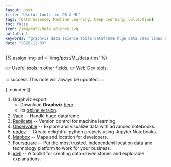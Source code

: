 ```yaml
---
layout: post
title: "Useful tools for DS & ML"
tags: [Data Science, Machine Learning, Deep Learning, Collection]
toc: false
icon: /img/cats/data-science.svg
notfull: 1
keywords: "graphviz data science tools dataframe huge data vaex linux app ubuntu pop os mac macos office online tools app applications pdf multi platform unix windows education chrome extension pluugin math"
date: "2020-12-03"
---
```


{% assign img-url = '/img/post/ML/data-tips' %}

👉 [Useful tools in other fields](/good-applications/).
👉 [Web Dev tools](/web-dev-tools/).

::: success
This note will always be updated.
:::

{:.noindent}
1. Graphviz export
   - Download **Graphviz** [here](https://graphviz.gitlab.io/download/).
   - Its [online version](http://webgraphviz.com/).
2. [Vaex](https://github.com/vaexio/vaex) -- Handle huge dataframe.
3. [Replicate](https://replicate.ai/) -- Version control for machine learning.
4. [Observable](https://observablehq.com/) -- Explore and visualize data with advanced notebooks.
5. [nbdev](https://github.com/fastai/nbdev) -- Create delightful python projects using Jupyter Notebooks.
6. [Mapbox](https://www.mapbox.com/) -- Maps and location for developers.
7. [Foursquare](https://foursquare.com/) -- Put the most trusted, independent location data and technology platform to work for your business.
8. [idyll](https://idyll-lang.org/) -- A toolkit for creating data-driven stories and explorable explanations.
